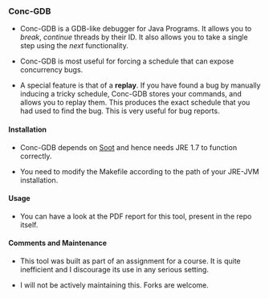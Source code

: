 ### Conc-GDB ###

* Conc-GDB is a GDB-like debugger for Java Programs. It allows you to *break*, *continue* threads by their ID. It also allows you to take a single step using the *next* functionality.

* Conc-GDB is most useful for forcing a schedule that can expose concurrency bugs.

* A special feature is that of a **replay**. If you have found a bug by manually inducing a tricky schedule, Conc-GDB stores your commands, and allows you to replay them. This produces the exact schedule that you had used to find the bug. This is very useful for bug reports.

#### Installation ####

* Conc-GDB depends on [Soot](https://github.com/Sable/soot) and hence needs JRE 1.7 to function correctly.

* You need to modify the Makefile according to the path of your JRE-JVM installation.

#### Usage ####

* You can have a look at the PDF report for this tool, present in the repo itself.

#### Comments and Maintenance ####

* This tool was built as part of an assignment for a course. It is quite inefficient and I discourage its use in any serious setting.

* I will not be actively maintaining this. Forks are welcome.
